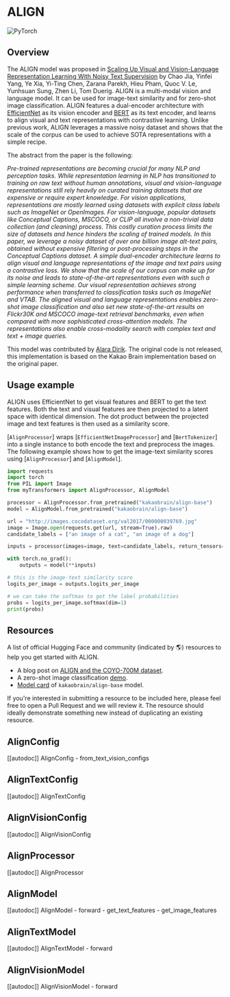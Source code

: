 <!--Copyright 2023 The HuggingFace Team. All rights reserved.

Licensed under the Apache License, Version 2.0 (the "License"); you may not use this file except in compliance with
the License. You may obtain a copy of the License at

http://www.apache.org/licenses/LICENSE-2.0

Unless required by applicable law or agreed to in writing, software distributed under the License is distributed on
an "AS IS" BASIS, WITHOUT WARRANTIES OR CONDITIONS OF ANY KIND, either express or implied. See the License for the
specific language governing permissions and limitations under the License.

⚠️ Note that this file is in Markdown but contain specific syntax for our doc-builder (similar to MDX) that may not be
rendered properly in your Markdown viewer.

-->

# ALIGN

<div class="flex flex-wrap space-x-1">
<img alt="PyTorch" src="https://img.shields.io/badge/PyTorch-DE3412?style=flat&logo=pytorch&logoColor=white">
</div>

## Overview

The ALIGN model was proposed in [Scaling Up Visual and Vision-Language Representation Learning With Noisy Text Supervision](https://arxiv.org/abs/2102.05918) by Chao Jia, Yinfei Yang, Ye Xia, Yi-Ting Chen, Zarana Parekh, Hieu Pham, Quoc V. Le, Yunhsuan Sung, Zhen Li, Tom Duerig. ALIGN is a multi-modal vision and language model. It can be used for image-text similarity and for zero-shot image classification. ALIGN features a dual-encoder architecture with [EfficientNet](efficientnet) as its vision encoder and [BERT](bert) as its text encoder, and learns to align visual and text representations with contrastive learning. Unlike previous work, ALIGN leverages a massive noisy dataset and shows that the scale of the corpus can be used to achieve SOTA representations with a simple recipe.

The abstract from the paper is the following:

*Pre-trained representations are becoming crucial for many NLP and perception tasks. While representation learning in NLP has transitioned to training on raw text without human annotations, visual and vision-language representations still rely heavily on curated training datasets that are expensive or require expert knowledge. For vision applications, representations are mostly learned using datasets with explicit class labels such as ImageNet or OpenImages. For vision-language, popular datasets like Conceptual Captions, MSCOCO, or CLIP all involve a non-trivial data collection (and cleaning) process. This costly curation process limits the size of datasets and hence hinders the scaling of trained models. In this paper, we leverage a noisy dataset of over one billion image alt-text pairs, obtained without expensive filtering or post-processing steps in the Conceptual Captions dataset. A simple dual-encoder architecture learns to align visual and language representations of the image and text pairs using a contrastive loss. We show that the scale of our corpus can make up for its noise and leads to state-of-the-art representations even with such a simple learning scheme. Our visual representation achieves strong performance when transferred to classification tasks such as ImageNet and VTAB. The aligned visual and language representations enables zero-shot image classification and also set new state-of-the-art results on Flickr30K and MSCOCO image-text retrieval benchmarks, even when compared with more sophisticated cross-attention models. The representations also enable cross-modality search with complex text and text + image queries.*

This model was contributed by [Alara Dirik](https://huggingface.co/adirik).
The original code is not released, this implementation is based on the Kakao Brain implementation based on the original paper.

## Usage example

ALIGN uses EfficientNet to get visual features and BERT to get the text features. Both the text and visual features are then projected to a latent space with identical dimension. The dot product between the projected image and text features is then used as a similarity score.

[`AlignProcessor`] wraps [`EfficientNetImageProcessor`] and [`BertTokenizer`] into a single instance to both encode the text and preprocess the images. The following example shows how to get the image-text similarity scores using [`AlignProcessor`] and [`AlignModel`].

```python
import requests
import torch
from PIL import Image
from myTransformers import AlignProcessor, AlignModel

processor = AlignProcessor.from_pretrained("kakaobrain/align-base")
model = AlignModel.from_pretrained("kakaobrain/align-base")

url = "http://images.cocodataset.org/val2017/000000039769.jpg"
image = Image.open(requests.get(url, stream=True).raw)
candidate_labels = ["an image of a cat", "an image of a dog"]

inputs = processor(images=image, text=candidate_labels, return_tensors="pt")

with torch.no_grad():
    outputs = model(**inputs)

# this is the image-text similarity score
logits_per_image = outputs.logits_per_image

# we can take the softmax to get the label probabilities
probs = logits_per_image.softmax(dim=1)
print(probs)
```

## Resources

A list of official Hugging Face and community (indicated by 🌎) resources to help you get started with ALIGN.

- A blog post on [ALIGN and the COYO-700M dataset](https://huggingface.co/blog/vit-align).
- A zero-shot image classification [demo](https://huggingface.co/spaces/adirik/ALIGN-zero-shot-image-classification).
- [Model card](https://huggingface.co/kakaobrain/align-base) of `kakaobrain/align-base` model.

If you're interested in submitting a resource to be included here, please feel free to open a Pull Request and we will review it. The resource should ideally demonstrate something new instead of duplicating an existing resource.

## AlignConfig

[[autodoc]] AlignConfig
    - from_text_vision_configs

## AlignTextConfig

[[autodoc]] AlignTextConfig

## AlignVisionConfig

[[autodoc]] AlignVisionConfig

## AlignProcessor

[[autodoc]] AlignProcessor

## AlignModel

[[autodoc]] AlignModel
    - forward
    - get_text_features
    - get_image_features

## AlignTextModel

[[autodoc]] AlignTextModel
    - forward

## AlignVisionModel

[[autodoc]] AlignVisionModel
    - forward

